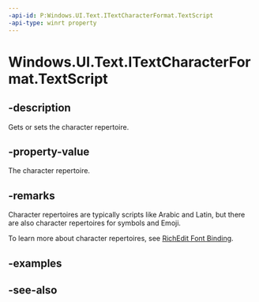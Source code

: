 ```yaml
---
-api-id: P:Windows.UI.Text.ITextCharacterFormat.TextScript
-api-type: winrt property
---
```


<!-- Property syntax
public Windows.UI.Text.TextScript TextScript { get;  set; }
-->

# Windows.UI.Text.ITextCharacterFormat.TextScript

## -description

Gets or sets the character repertoire.


## -property-value

The character repertoire.

## -remarks

Character repertoires are typically scripts like Arabic and Latin, but there are also character repertoires for symbols and Emoji.

To learn more about character repertoires, see [RichEdit Font Binding](/windows/win32/controls/use-font-binding-in-rich-edit-controls).

## -examples

## -see-also
